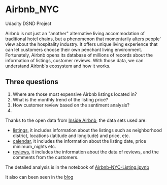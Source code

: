 # Airbnb_NYC
Udacity DSND Project

Airbnb is not just an "another" alternative living accommodation of traditional hotel chains, but a phenomenon that momentarily alters people' view about the hospitality industry. It offers unique living experience that can let customers choose their own penchant living environment. Fortunately, Airbnb opens its database of millions of records about the information of listings, customer reviews. With those data, we can understand Airbnb's ecosystem and how it works. 

<!-- wp:heading -->
<h2>Three questions </h2>
<!-- /wp:heading -->

<!-- wp:list {"ordered":true} -->
<ol><li>Where are those most expensive Airbnb listings located in? </li><li>What is the monthly trend of the listing price?</li><li>How customer review based on the sentiment analysis?</li><li></li></ol>
<!-- /wp:list -->

<!-- wp:paragraph -->
<p>Thanks to the open data from  <a rel="noreferrer noopener" href="http://insideairbnb.com/get-the-data.html" target="_blank">Inside Airbnb</a>, the data sets used are:</p>
<!-- /wp:paragraph -->

<!-- wp:list -->
<ul><li> <a href="http://data.insideairbnb.com/united-states/ny/new-york-city/2019-03-06/visualisations/listings.csv">listings</a>, it includes information about the listings such as neighborhood district, locations (latitude and longitude) and price, etc.</li><li> <a href="http://data.insideairbnb.com/united-states/ny/new-york-city/2019-03-06/data/calendar.csv.gz">calendar</a>, it includes the information about the listing date, price minimum_nights etc.</li><li> <a href="http://data.insideairbnb.com/united-states/ny/new-york-city/2019-03-06/data/reviews.csv.gz">reviews</a>, it includes the information about the data of reviews, and the comments from the customers.</li></ul>
<!-- /wp:list -->

The detailed analysis is in the notebook of [Airbnb-NYC-Listing.ipynb](./Airbnb-NYC-Listing.ipynb)

It also can been seen in the [blog](https://machinelearntolearn.home.blog/2019/03/25/airbnb-new-york-data-exploration-udacity-dsnd-project/) 
